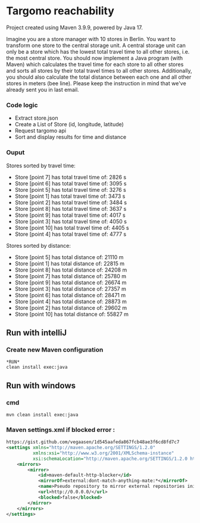 # Targomo reachability

Project created using Maven 3.9.9, powered by Java 17.

Imagine you are a store manager with 10 stores in Berlin. You want to transform one store to the central storage unit. A central storage unit can only be a store which has the lowest total travel time to all other stores, i.e. the most central store. You should now implement a Java program (with Maven) which calculates the travel time for each store to all other stores and sorts all stores by their total travel times to all other stores. Additionally, you should also calculate the total distance between each one and all other stores in meters (bee line). Please keep the instruction in mind that we've already sent you in last email.

### Code logic
* Extract store.json
* Create a List of Store (id, longitude, latitude)
* Request targomo api
* Sort and display results for time and distance

### Ouput
Stores sorted by travel time:
* Store [point 7] has total travel time of: 2826 s
* Store [point 6] has total travel time of: 3095 s
* Store [point 5] has total travel time of: 3276 s
* Store [point 1] has total travel time of: 3473 s
* Store [point 2] has total travel time of: 3484 s
* Store [point 8] has total travel time of: 3637 s
* Store [point 9] has total travel time of: 4017 s
* Store [point 3] has total travel time of: 4050 s
* Store [point 10] has total travel time of: 4405 s
* Store [point 4] has total travel time of: 4777 s

Stores sorted by distance:
* Store [point 5] has total distance of: 21110 m
* Store [point 1] has total distance of: 22815 m
* Store [point 8] has total distance of: 24208 m
* Store [point 7] has total distance of: 25780 m
* Store [point 9] has total distance of: 26674 m
* Store [point 3] has total distance of: 27357 m
* Store [point 6] has total distance of: 28471 m
* Store [point 4] has total distance of: 28873 m
* Store [point 2] has total distance of: 29602 m
* Store [point 10] has total distance of: 55827 m

## Run with intelliJ

### Create new Maven configuration

````
*RUN*
clean install exec:java
````

## Run with windows

### cmd

````
mvn clean install exec:java
````

### Maven settings.xml if blocked error :
````xml
https://gist.github.com/vegaasen/1d545aafeda867fcb48ae3f6cd8fd7c7
<settings xmlns="http://maven.apache.org/SETTINGS/1.2.0"
          xmlns:xsi="http://www.w3.org/2001/XMLSchema-instance"
          xsi:schemaLocation="http://maven.apache.org/SETTINGS/1.2.0 http://maven.apache.org/xsd/settings-1.2.0.xsd">
    <mirrors>
        <mirror>
            <id>maven-default-http-blocker</id>
            <mirrorOf>external:dont-match-anything-mate:*</mirrorOf>
            <name>Pseudo repository to mirror external repositories initially using HTTP.</name>
            <url>http://0.0.0.0/</url>
            <blocked>false</blocked>
        </mirror>
    </mirrors>
</settings>
````